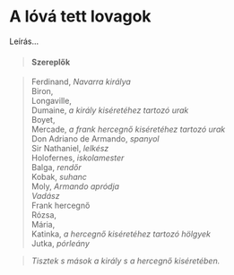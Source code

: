 <!-- ======================================================================
--- Search engine
title:          A lóvá tett lovagok
keywords:       ló, tesz, lovag, vígjáték
description:    William Shakespeare: A lóvá tett lovagok.
--- Menu system
order:          20
text:           A lóvá tett lovagok
hidden:         false
umbel:          false
--- Page properties
id:             /comedies/loves-labours-lost
document:       
layout:         layout-2-left
$-left:         play-list
searchable:     true
======================================================================= -->

# A lóvá tett lovagok

Leírás...

>   #### Szereplők
    
>   Ferdinand, _Navarra királya_  
    Biron,  
    Longaville,  
    Dumaine, _a király kiséretéhez tartozó urak_  
    Boyet,  
    Mercade, _a frank hercegnő kiséretéhez tartozó urak_  
    Don Adriano de Armando, _spanyol_  
    Sir Nathaniel, _lelkész_  
    Holofernes, _iskolamester_  
    Balga, _rendőr_  
    Kobak, _suhanc_  
    Moly, _Armando apródja_  
    _Vadász_  
    Frank hercegnő  
    Rózsa,  
    Mária,  
    Katinka, _a hercegnő kiséretéhez tartozó hölgyek_  
    Jutka, _pórleány_
    
>   _Tisztek s mások a király s a hercegnő kiséretében._
